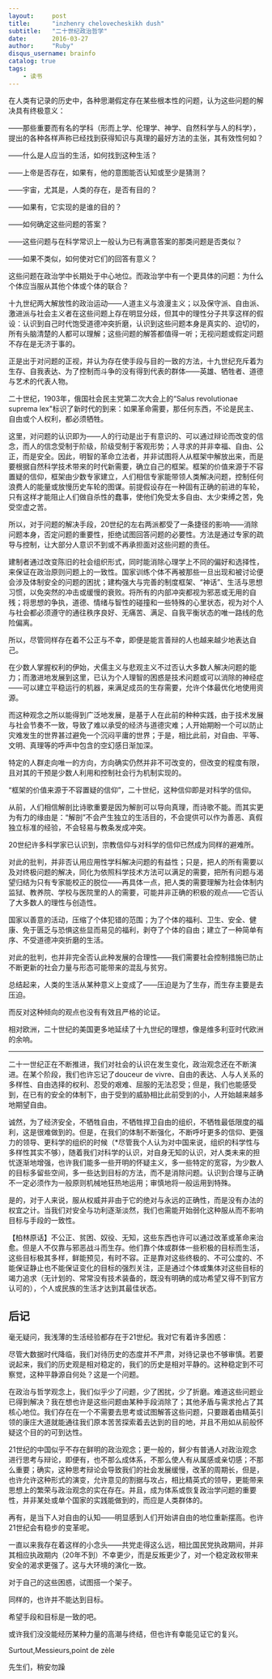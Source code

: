 ```yaml
---
layout:     post
title:      "inzhenry chelovecheskikh dush"
subtitle:   "二十世纪政治哲学"
date:       2016-03-27
author:     "Ruby"
disqus_username: brainfo
catalog: true
tags:
    - 读书
---
```


在人类有记录的历史中，各种思潮假定存在某些根本性的问题，认为这些问题的解决具有终极意义：

——那些重要而有名的学科（形而上学、伦理学、神学、自然科学与人的科学），提出的各种各样声称已经找到获得知识与真理的最好方法的主张，其有效性何如？

——什么是人应当的生活，如何找到这种生活？

——上帝是否存在，如果有，他的意图能否认知或至少是猜测？

——宇宙，尤其是，人类的存在，是否有目的？

——如果有，它实现的是谁的目的？

——如何确定这些问题的答案？

——这些问题与在科学常识上一般认为已有满意答案的那类问题是否类似？

——如果不类似，如何使对它们的回答有意义？

这些问题在政治学中长期处于中心地位。而政治学中有一个更具体的问题：为什么个体应当服从其他个体或个体的联合？

十九世纪两大解放性的政治运动——人道主义与浪漫主义；以及保守派、自由派、激进派与社会主义者在这些问题上存在明显分歧，但其中的理性分子共享这样的假设：认识到自己时代饱受道德冲突折磨，认识到这些问题本身是真实的、迫切的，所有头脑清楚的人都可以理解；这些问题的解答都值得一听；无视问题或假定问题不存在是无济于事的。

正是出于对问题的正视，并认为存在使手段与目的一致的方法，十九世纪充斥着为生存、自我表达、为了控制而斗争的没有得到代表的群体——英雄、牺牲者、道德与艺术的代表人物。

二十世纪，1903年，俄国社会民主党第二次大会上的“Salus revolutionae suprema lex"标识了新时代的到来：如果革命需要，那任何东西，不论是民主、自由或个人权利，都必须牺牲。

这里，对问题的认识即为——人的行动是出于有意识的、可以通过辩论而改变的信念，而人的信念受制于阶级，阶级受制于客观形势；人寻求的并非幸福、自由、公正，而是安全。因此，明智的革命立法者，并非试图将人从框架中解放出来，而是要根据自然科学技术带来的时代新需要，确立自己的框架。框架的价值来源于不容置疑的信仰，框架由少数专家建立，人们相信专家能带领人类解决问题，控制任何浪费人的能量或放慢历史车轮的图谋。前提假设存在一种固有正确的前进的车轮，只有这样才能阻止人们做自杀性的蠢事，使他们免受太多自由、太少束缚之苦，免受空虚之苦。

所以，对于问题的解决手段，20世纪的左右两派都受了一条捷径的影响——消除问题本身，否定问题的重要性，拒绝试图回答问题的必要性。方法是通过专家的疏导与控制，让大部分人意识不到或不再承担面对这些问题的责任。

建制者通过改变陈旧的社会组织形式，同时能消除心理学上不同的偏好和选择性，来保证在政治原则问题上的一致性。国家训练个体不再被那些一旦出现和被讨论便会涉及体制安全的问题的困扰；建构强大与完善的制度框架、“神话”、生活与思想习惯，以免突然的冲击或缓慢的衰败。将所有的内部冲突都视为邪恶或无用的自残；将思想的争执，道德、情绪与智性的碰撞和一些特殊的心里状态，视为对个人与社会都必须遵守的通往秩序良好、无痛苦、满足、自我平衡状态的唯一路线的危险偏离。

所以，尽管同样存在着不公正与不幸，即便是能言善辩的人也越来越少地表达自己。

在少数人掌握权利的伊始，犬儒主义与悲观主义不过否认大多数人解决问题的能力；而激进地发展到这里，已认为个人理智的困惑是技术问题或可以消除的神经症——可以建立平稳运行的机器，来满足成员的生存需要，允许个体最优化地使用资源。

而这种观念之所以能得到广泛地发展，是基于人在此前的种种实践，由于技术发展与社会节奏不一致，导致了难以承受的经济与道德灾难；人开始期盼一个可以防止灾难发生的世界甚过避免一个沉闷平庸的世界；于是，相比此前，对自由、平等、文明、真理等的呼声中包含的空幻感日渐加深。

特定的人群走向唯一的方向，方向确实仍然并非不可改变的，但改变的程度有限，且对其的干预是少数人利用和控制社会行为机制实现的。

“框架的价值来源于不容置疑的信仰”，二十世纪，这种信仰即是对科学的信仰。

从前，人们相信解剖比诗歌重要是因为解剖可以导向真理，而诗歌不能。而其实更为有力的缘由是：“解剖”不会产生独立的生活目的，不会提供可以作为善恶、真假独立标准的经验，不会轻易与教条发成冲突。

20世纪许多科学家已认识到，宗教信仰与对科学的信仰已然成为同样的避难所。

对此的批判，并非否认用应用性学科解决问题的有益性；只是，把人的所有需要以及对终极问题的解决，同化为依照科学技术方法可以满足的需要，把所有问题与渴望归结为只有专家能校正的脱位——再具体一点，把人类的需要理解为社会体制内监狱、教养院、学校与医院里的人的需要，可能并非正确的积极的观点——它否认了大多数人的理性与创造性。

国家以善意的活动，压缩了个体犯错的范围；为了个体的福利、卫生、安全、健康、免于匮乏与恐惧这些显而易见的福利，剥夺了个体的自由；建立了一种简单有序、不受道德冲突折磨的生活。

对此的批判，也并非完全否认此种发展的合理性——我们需要社会控制措施已防止不断更新的社会力量与形态可能带来的混乱与贫穷。

总结起来，人类的生活从某种意义上变成了——压迫是为了生存，而生存主要是去压迫。

而反对这种倾向的观点也没有有效且严格的论证。

相对欧洲，二十世纪的美国更多地延续了十九世纪的理想，像是维多利亚时代欧洲的余响。

---

二十一世纪正在不断推进，我们对社会的认识在发生变化，政治观念还在不断演进。在某个阶段，我们也许忘记了douceur de vivre、自由的表达、人与人关系的多样性、自由选择的权利、忍受的艰难、屈服的无法忍受；但是，我们也能感受到，在已有的安全的体制下，由于受到的威胁相比此前受到的小，人开始越来越多地期望自由。

诚然，为了经济安全，不牺牲自由，不牺牲捍卫自由的组织，不牺牲最低限度的福利，这是很难做到的。但是，在我们的体制不断强化，不断呼吁更多的信仰、更强力的领导、更科学的组织的时候（*尽管我个人认为对中国来说，组织的科学性与多样性其实不够），随着我们对科学的认识，对自身无知的认识，对人类未来的担忧逐渐地增强，也许我们能多一些开明的怀疑主义，多一些特定的宽容，为少数人的目标多留些空间，多一些达到目标的方法，而不是消除问题。认识到合理与正确不一定必须作为一般原则机械地狂热地运用；审慎地将一般运用到特殊。

是的，对于人来说，服从权威并非由于它的绝对与永远的正确性，而是没有办法的权宜之计。当我们对安全与功利逐渐淡然，我们也需能开始弱化这种服从而不影响目标与手段的一致性。

【柏林原话】不公正、贫困、奴役、无知，这些东西也许可以通过改革或革命来治愈。但是人不仅靠与邪恶战斗而生存。他们靠个体或群体一些积极的目标而生活，这些目标极其多样，鲜能预见，有时不容。正是靠对这些终极的、不可公度的、不能保证静止也不能保证变化的目标的强烈关注，正是通过个体或集体对这些目标的竭力追求（无计划的、常常没有技术装备的，既没有明确的成功希望又得不到官方认可的），个人或民族的生活才达到其最佳状态。

## 后记

毫无疑问，我浅薄的生活经验都存在于21世纪。我对它有着许多困惑：

尽管大数据时代降临，我们对待历史的态度并不严肃，对待记录也不够审慎。若要说起来，我们的历史观是相对稳定的，我们的历史是相对平静的。这种稳定到不可察觉，这种平静源自何处？这是一个问题。

在政治与哲学观念上，我们似乎少了问题，少了困扰，少了折磨。难道这些问题业已得到解决？我在想也许是这些问题由某种手段消除了；其他矛盾与需求抢占了其核心地位。我们存在在一个不需要去思考或试图解答这些问题，只要跟着由精英引领的康庄大道就能通往我们原本苦苦探索着去达到的目的地，并且不用如从前般怀疑这个目的的可到达性。

21世纪的中国似乎不存在鲜明的政治观念；更一般的，鲜少有普通人对政治观念进行思考与辩论，即便有，也不那么成体系，不那么使人有从属感或亲切感；不那么重要；确实，这种思考辩论会导致我们的社会发展缓慢，改革的周期长，但是，也许允许这种形式的演变，允许意见的割据与攻占，相比精英式的领导，更能带来思想上的繁荣与政治观念的实在存在。并且，成为体系或恢复政治学问题的重要性，并非某处或单个国家的实践能做到的，而应是人类群体的。

再有，是当下人对自由的认知——明显感到人们开始讲自由的地位重新摆高。也许21世纪会有稳步的变革呢。

一直以来我存在着这样的小念头——共党走得这么远，相比国民党执政期间，并非其相应执政期内（20年不到）不幸更少，而是反叛更少了，对一个稳定政权带来安全的渴求更强了。这与大环境的演化一致。

对于自己的这些困惑，试图搭一个架子。

同样的，也许并不能达到目标。

希望手段和目标是一致的吧。

或许我们没没能经历某种力量的高潮与终结，但也许有幸能见证它的复兴。

Surtout,Messieurs,point de zèle

先生们，稍安勿躁
